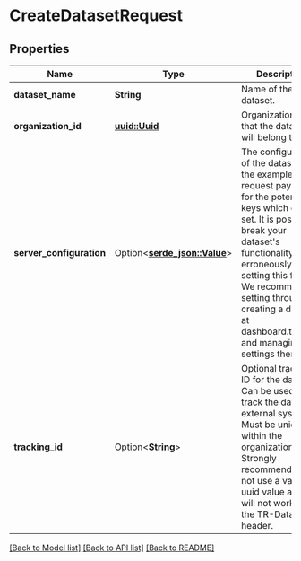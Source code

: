 # CreateDatasetRequest

## Properties

Name | Type | Description | Notes
------------ | ------------- | ------------- | -------------
**dataset_name** | **String** | Name of the dataset. | 
**organization_id** | [**uuid::Uuid**](uuid::Uuid.md) | Organization ID that the dataset will belong to. | 
**server_configuration** | Option<[**serde_json::Value**](.md)> | The configuration of the dataset. See the example request payload for the potential keys which can be set. It is possible to break your dataset's functionality by erroneously setting this field. We recommend setting through creating a dataset at dashboard.trieve.ai and managing it's settings there. | [optional]
**tracking_id** | Option<**String**> | Optional tracking ID for the dataset. Can be used to track the dataset in external systems. Must be unique within the organization. Strongly recommended to not use a valid uuid value as that will not work with the TR-Dataset header. | [optional]

[[Back to Model list]](../README.md#documentation-for-models) [[Back to API list]](../README.md#documentation-for-api-endpoints) [[Back to README]](../README.md)


